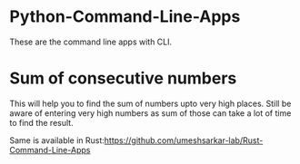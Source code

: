 # Python-Command-Line-Apps
These are the command line apps with CLI.

# Sum of consecutive numbers
This will help you to find the sum of numbers upto very high places. Still be aware of entering very high numbers as sum of those can take a lot of time to find the result.

Same is available in Rust:https://github.com/umeshsarkar-lab/Rust-Command-Line-Apps
